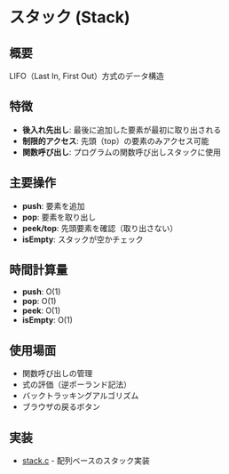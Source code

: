 # スタック (Stack)

## 概要
LIFO（Last In, First Out）方式のデータ構造

## 特徴
- **後入れ先出し**: 最後に追加した要素が最初に取り出される
- **制限的アクセス**: 先頭（top）の要素のみアクセス可能
- **関数呼び出し**: プログラムの関数呼び出しスタックに使用

## 主要操作
- **push**: 要素を追加
- **pop**: 要素を取り出し
- **peek/top**: 先頭要素を確認（取り出さない）
- **isEmpty**: スタックが空かチェック

## 時間計算量
- **push**: O(1)
- **pop**: O(1)
- **peek**: O(1)
- **isEmpty**: O(1)

## 使用場面
- 関数呼び出しの管理
- 式の評価（逆ポーランド記法）
- バックトラッキングアルゴリズム
- ブラウザの戻るボタン

## 実装
- [stack.c](stack.c) - 配列ベースのスタック実装
